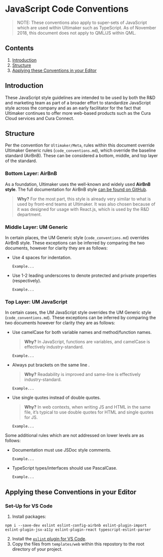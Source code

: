 # JavaScript Code Conventions
> NOTE: These conventions also apply to super-sets of JavaScript which are used within Ultimaker such as TypeScript. As of November 2018, this document does not apply to QML/JS within QML.

## Contents
1. [Introduction](#introduction)
2. [Structure](#structure)
3. [Applying these Conventions in your Editor](#applying-these-conventions-in-your-editor)

## Introduction
These JavaScript style guidelines are intended to be used by both the R&D and marketing team as part of a broader effort to standardize JavaScript style across the company and as an early facilitator for the fact that Ultimaker continues to offer more web-based products such as the Cura Cloud services and Cura Connect.

## Structure
Per the convention for `Ultimaker/Meta`, rules within this document override Ultimaker Generic rules (`code_conventions.md`), which override the baseline standard (AirBnB). These can be considered a bottom, middle, and top layer of the standard.

### Bottom Layer: AirBnB
As a foundation, Ultimaker uses the well-known and widely used **AirBnB style**. The full documentation for AirBnB style [can be found on GitHub](https://github.com/airbnb/javascript).

> **Why?** For the most part, this style is already very similar to what is used by front-end teams at Ultimaker. It was also chosen because of it was designed for usage with React.js, which is used by the R&D department.

### Middle Layer: UM Generic
In certain places, the UM Generic style (`code_conventions.md`) overrides AirBnB style. These exceptions can be inferred by comparing the two documents, however for clarity they are as follows:

- Use 4 spaces for indentation.

	```
	Example...
	```
	
- Use 1-2 leading underscores to denote protected and private properties (respectively).

	```
	Example...
	```

### Top Layer: UM JavaScript
In certain cases, the UM JavaScript style overrides the UM Generic style (`code_conventions.md`). These exceptions can be inferred by comparing the two documents however for clarity they are as follows:

- Use camelCase for both variable names and method/function names.

	> **Why?** In JavaScript, functions are variables, and camelCase is effectively industry-standard.
	
	```
	Example...
	```

- Always put brackets on the same line .

	> **Why?** Readability is improved and same-line is effectively industry-standard.
	
	```
	Example...
	```
	
- Use single quotes instead of double quotes.

	> **Why?** In web contexts, when writing JS and HTML in the same file, it’s typical to use double quotes for HTML and single quotes for JS.
	
	```
	Example...
	```
	
Some additional rules which are not addressed on lower levels are as follows:

- Documentation must use JSDoc style comments.

	```
	Example...
	```

- TypeScript types/interfaces should use PascalCase.

	```
	Example...
	```

## Applying these Conventions in your Editor
### Set-Up for VS Code
1. Install packages:

```
npm i --save-dev eslint eslint-config-airbnb eslint-plugin-import eslint-plugin-jsx-a11y eslint-plugin-react typescript-eslint-parser
```
2. Install the [`eslint` plugin for VS Code](https://marketplace.visualstudio.com/items?itemName=dbaeumer.vscode-eslint).
3. Copy the files from `templates/web` within this repostory to the root directory of your project.